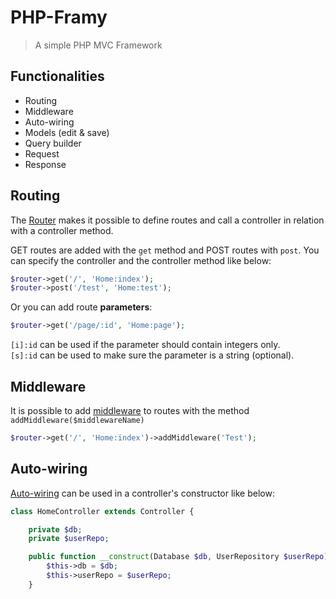 # PHP-Framy

> A simple PHP MVC Framework


## Functionalities
- Routing
- Middleware
- Auto-wiring
- Models (edit & save)
- Query builder
- Request
- Response

## Routing

The [Router](src/Routing/Router.php) makes it possible to define routes and call a controller in relation with a controller method.

GET routes are added with the `get` method and POST routes with `post`.
You can specify the controller and the controller method like below:

```php
$router->get('/', 'Home:index');
$router->post('/test', 'Home:test');
```

Or you can add route **parameters**:

```php
$router->get('/page/:id', 'Home:page');
```
`[i]:id` can be used if the parameter should contain integers only.
<br/>
`[s]:id` can be used to make sure the parameter is a string (optional).


## Middleware

It is possible to add [middleware](src/Middleware) to routes with the method `addMiddleware($middlewareName)`


```php
$router->get('/', 'Home:index')->addMiddleware('Test');
```

## Auto-wiring

[Auto-wiring](src/DI) can be used in a controller's constructor like below:


```php
class HomeController extends Controller {

    private $db;
    private $userRepo;

    public function __construct(Database $db, UserRepository $userRepo) {
        $this->db = $db;
        $this->userRepo = $userRepo;
    }
```

